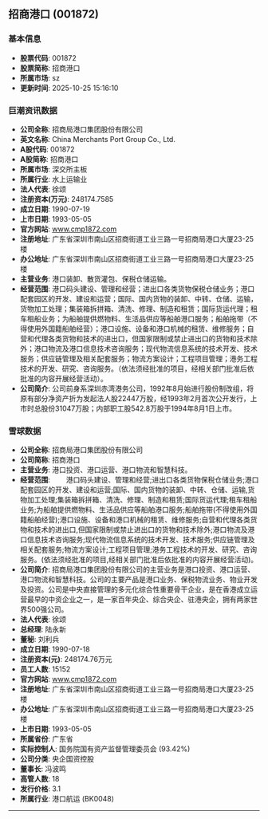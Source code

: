 ## 招商港口 (001872)

### 基本信息

- **股票代码**: 001872
- **股票简称**: 招商港口
- **所属市场**: sz
- **更新时间**: 2025-10-25 15:16:10

### 巨潮资讯数据

- **公司全称**: 招商局港口集团股份有限公司
- **英文名称**: China Merchants Port Group Co., Ltd.
- **A股代码**: 001872
- **A股简称**: 招商港口
- **所属市场**: 深交所主板
- **所属行业**: 水上运输业
- **法人代表**: 徐颂
- **注册资本(万元)**: 248174.7585
- **成立日期**: 1990-07-19
- **上市日期**: 1993-05-05
- **官方网站**: www.cmp1872.com
- **注册地址**: 广东省深圳市南山区招商街道工业三路一号招商局港口大厦23-25楼
- **办公地址**: 广东省深圳市南山区招商街道工业三路一号招商局港口大厦23-25楼
- **主营业务**: 港口装卸、散货灌包、保税仓储运输。
- **经营范围**: 港口码头建设、管理和经营；进出口各类货物保税仓储业务；港口配套园区的开发、建设和运营；国际、国内货物的装卸、中转、仓储、运输，货物加工处理；集装箱拆拼箱、清洗、修理、制造和租赁；国际货运代理；租车租船业务；为船舶提供燃物料、生活品供应等船舶港口服务；船舶拖带（不得使用外国籍船舶经营）；港口设施、设备和港口机械的租赁、维修服务；自营和代理各类货物和技术的进出口，但国家限制或禁止进出口的货物和技术除外；港口物流及港口信息技术咨询服务；现代物流信息系统的技术开发、技术服务；供应链管理及相关配套服务；物流方案设计；工程项目管理；港务工程技术的开发、研究、咨询服务。（依法须经批准的项目，经相关部门批准后依批准的内容开展经营活动）。
- **公司简介**: 公司前身系深圳赤湾港务公司，1992年8月始进行股份制改组，将原有部分净资产折为发起法人股22447万股，经1993年2月首次公开发行，上市时总股份31047万股；内部职工股542.8万股于1994年8月1日上市。

### 雪球数据

- **公司全称**: 招商局港口集团股份有限公司
- **公司简称**: 招商港口
- **主营业务**: 港口投资、港口运营、港口物流和智慧科技。
- **经营范围**: 　　港口码头建设、管理和经营;进出口各类货物保税仓储业务;港口配套园区的开发、建设和运营;国际、国内货物的装卸、中转、仓储、运输,货物加工处理;集装箱拆拼箱、清洗、修理、制造和租赁;国际货运代理;租车租船业务;为船舶提供燃物料、生活品供应等船舶港口服务;船舶拖带(不得使用外国籍船舶经营);港口设施、设备和港口机械的租赁、维修服务;自营和代理各类货物和技术的进出口,但国家限制或禁止进出口的货物和技术除外;港口物流及港口信息技术咨询服务;现代物流信息系统的技术开发、技术服务;供应链管理及相关配套服务;物流方案设计;工程项目管理;港务工程技术的开发、研究、咨询服务。(依法须经批准的项目,经相关部门批准后依批准的内容开展经营活动)。
- **公司简介**: 招商局港口集团股份有限公司的主营业务是港口投资、港口运营、港口物流和智慧科技。公司的主要产品是港口业务、保税物流业务、物业开发及投资。公司是中央直接管理的多元化综合性重要骨干企业，是在香港成立运营最早的中资企业之一，是一家百年央企、综合央企、驻港央企，拥有两家世界500强公司。
- **法人代表**: 徐颂
- **总经理**: 陆永新
- **董秘**: 刘利兵
- **成立日期**: 1990-07-18
- **注册资本(元)**: 248174.76万元
- **员工人数**: 15152
- **官方网站**: www.cmp1872.com
- **注册地址**: 广东省深圳市南山区招商街道工业三路一号招商局港口大厦23-25楼
- **办公地址**: 广东省深圳市南山区招商街道工业三路一号招商局港口大厦23-25楼
- **上市日期**: 1993-05-05
- **所属省份**: 广东省
- **实际控制人**: 国务院国有资产监督管理委员会 (93.42%)
- **公司分类**: 央企国资控股
- **董事长**: 冯波鸣
- **高管人数**: 18
- **发行价格**: 3.1
- **所属行业**: 港口航运 (BK0048)

---